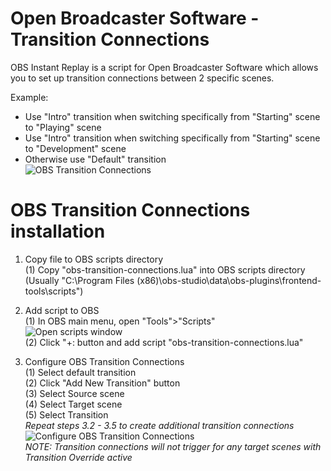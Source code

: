 # Open Broadcaster Software - Transition Connections
OBS Instant Replay is a script for Open Broadcaster Software which allows you to set up transition connections between 2 specific scenes.  

Example:
- Use "Intro" transition when switching specifically from "Starting" scene to "Playing" scene
- Use "Intro" transition when switching specifically from "Starting" scene to "Development" scene
- Otherwise use "Default" transition  
![OBS Transition Connections](https://raw.githubusercontent.com/tomaae/obs-transition-connections/github-resources/obs_scripts_config.png)  


# OBS Transition Connections installation
1. Copy file to OBS scripts directory  
(1) Copy "obs-transition-connections.lua" into OBS scripts directory (Usually "C:\Program Files (x86)\obs-studio\data\obs-plugins\frontend-tools\scripts\")  

2. Add script to OBS  
(1) In OBS main menu, open "Tools">"Scripts"  
![Open scripts window](https://raw.githubusercontent.com/tomaae/obs-transition-connections/github-resources/obs_scripts_open.png)  
(2) Click "+: button and add script "obs-transition-connections.lua"  

3. Configure OBS Transition Connections  
(1) Select default transition  
(2) Click "Add New Transition" button  
(3) Select Source scene  
(4) Select Target scene  
(5) Select Transition  
*Repeat steps 3.2 - 3.5 to create additional transition connections*  
![Configure OBS Transition Connections](https://raw.githubusercontent.com/tomaae/obs-transition-connections/github-resources/obs_scripts_config.png)  
*NOTE: Transition connections will not trigger for any target scenes with Transition Override active*  
